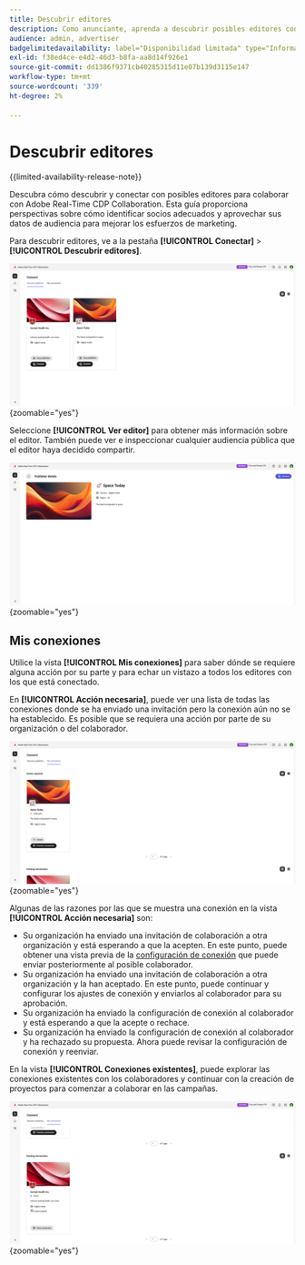 ```yaml
---
title: Descubrir editores
description: Como anunciante, aprenda a descubrir posibles editores con los que colaborar mediante Adobe Real-Time CDP Collaboration
audience: admin, advertiser
badgelimitedavailability: label="Disponibilidad limitada" type="Informative" url="https://helpx.adobe.com/legal/product-descriptions/real-time-customer-data-platform-collaboration.html newtab=true"
exl-id: f38ed4ce-e4d2-46d3-b8fa-aa8d14f926e1
source-git-commit: dd1386f9371cb40285315d11e07b139d3115e147
workflow-type: tm+mt
source-wordcount: '339'
ht-degree: 2%

---
```


# Descubrir editores

{{limited-availability-release-note}}

Descubra cómo descubrir y conectar con posibles editores para colaborar con Adobe Real-Time CDP Collaboration. Esta guía proporciona perspectivas sobre cómo identificar socios adecuados y aprovechar sus datos de audiencia para mejorar los esfuerzos de marketing.

Para descubrir editores, ve a la pestaña **[!UICONTROL Conectar]** > **[!UICONTROL Descubrir editores]**.

![Página de descubrimiento de editores](/help/assets/connect/discover-publishers/discover-publishers-overview.png){zoomable="yes"}

Seleccione **[!UICONTROL Ver editor]** para obtener más información sobre el editor. También puede ver e inspeccionar cualquier audiencia pública que el editor haya decidido compartir.

![Ver perfil del editor](/help/assets/connect/discover-publishers/view-publisher-profile.png){zoomable="yes"}

## Mis conexiones

Utilice la vista **[!UICONTROL Mis conexiones]** para saber dónde se requiere alguna acción por su parte y para echar un vistazo a todos los editores con los que está conectado.

En **[!UICONTROL Acción necesaria]**, puede ver una lista de todas las conexiones donde se ha enviado una invitación pero la conexión aún no se ha establecido. Es posible que se requiera una acción por parte de su organización o del colaborador.

![Vista requerida para la acción en la pantalla Mis conexiones](/help/assets/connect/discover-publishers/action-required-view.png){zoomable="yes"}

Algunas de las razones por las que se muestra una conexión en la vista **[!UICONTROL Acción necesaria]** son:

* Su organización ha enviado una invitación de colaboración a otra organización y está esperando a que la acepten. En este punto, puede obtener una vista previa de la [configuración de conexión](/help/guide/glossary.md#connection-settings) que puede enviar posteriormente al posible colaborador.
* Su organización ha enviado una invitación de colaboración a otra organización y la han aceptado. En este punto, puede continuar y configurar los ajustes de conexión y enviarlos al colaborador para su aprobación.
* Su organización ha enviado la configuración de conexión al colaborador y está esperando a que la acepte o rechace.
* Su organización ha enviado la configuración de conexión al colaborador y ha rechazado su propuesta. Ahora puede revisar la configuración de conexión y reenviar.

En la vista **[!UICONTROL Conexiones existentes]**, puede explorar las conexiones existentes con los colaboradores y continuar con la creación de proyectos para comenzar a colaborar en las campañas.

![Vista de conexiones existentes en la pantalla Mis conexiones](/help/assets/connect/discover-publishers/existing-connections-view.png){zoomable="yes"}
